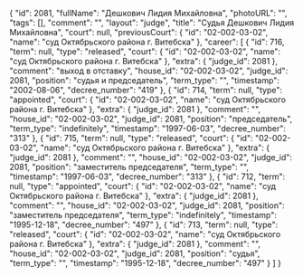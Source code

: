 {
    "id": 2081,
    "fullName": "Дешкович Лидия Михайловна",
    "photoURL": "",
    "tags": [],
    "comment": "",
    "layout": "judge",
    "title": "Судья Дешкович Лидия Михайловна",
    "court": null,
    "previousCourt": {
        "id": "02-002-03-02",
        "name": "суд Октябрьского района г. Витебска"
    },
    "career": [
        {
            "id": 716,
            "term": null,
            "type": "released",
            "court": {
                "id": "02-002-03-02",
                "name": "суд Октябрьского района г. Витебска"
            },
            "extra": {
                "judge_id": 2081
            },
            "comment": "выход в отставку",
            "house_id": "02-002-03-02",
            "judge_id": 2081,
            "position": "судья и председатель",
            "term_type": "",
            "timestamp": "2002-08-06",
            "decree_number": "419"
        },
        {
            "id": 714,
            "term": null,
            "type": "appointed",
            "court": {
                "id": "02-002-03-02",
                "name": "суд Октябрьского района г. Витебска"
            },
            "extra": {
                "judge_id": 2081
            },
            "comment": "",
            "house_id": "02-002-03-02",
            "judge_id": 2081,
            "position": "председатель",
            "term_type": "indefinitely",
            "timestamp": "1997-06-03",
            "decree_number": "313"
        },
        {
            "id": 715,
            "term": null,
            "type": "released",
            "court": {
                "id": "02-002-03-02",
                "name": "суд Октябрьского района г. Витебска"
            },
            "extra": {
                "judge_id": 2081
            },
            "comment": "",
            "house_id": "02-002-03-02",
            "judge_id": 2081,
            "position": "заместитель председателя",
            "term_type": "",
            "timestamp": "1997-06-03",
            "decree_number": "313"
        },
        {
            "id": 712,
            "term": null,
            "type": "appointed",
            "court": {
                "id": "02-002-03-02",
                "name": "суд Октябрьского района г. Витебска"
            },
            "extra": {
                "judge_id": 2081
            },
            "comment": "",
            "house_id": "02-002-03-02",
            "judge_id": 2081,
            "position": "заместитель председателя",
            "term_type": "indefinitely",
            "timestamp": "1995-12-18",
            "decree_number": "497"
        },
        {
            "id": 713,
            "term": null,
            "type": "released",
            "court": {
                "id": "02-002-03-02",
                "name": "суд Октябрьского района г. Витебска"
            },
            "extra": {
                "judge_id": 2081
            },
            "comment": "",
            "house_id": "02-002-03-02",
            "judge_id": 2081,
            "position": "судья",
            "term_type": "",
            "timestamp": "1995-12-18",
            "decree_number": "497"
        }
    ]
}